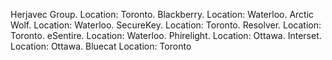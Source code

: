 Herjavec Group. Location: Toronto. 
Blackberry. Location: Waterloo. 
Arctic Wolf. Location: Waterloo. 
SecureKey. Location: Toronto. 
Resolver. Location: Toronto. 
eSentire. Location: Waterloo. 
Phirelight. Location: Ottawa. 
Interset. Location: Ottawa.
Bluecat Location: Toronto